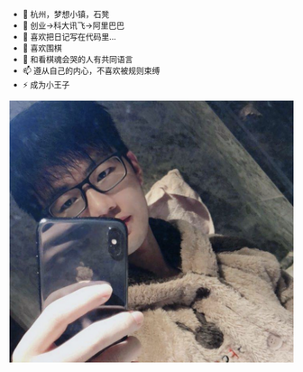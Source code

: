 - 🔭 杭州，梦想小镇，石凳
- 🌱 创业->科大讯飞->阿里巴巴
- 👯 喜欢把日记写在代码里...
- 🤔 喜欢围棋
- 💬 和看棋魂会哭的人有共同语言
- 📫 遵从自己的内心，不喜欢被规则束缚
- ⚡  成为小王子

![](https://github.com/fanux/fanux/blob/main/avatar.png?raw=true)
